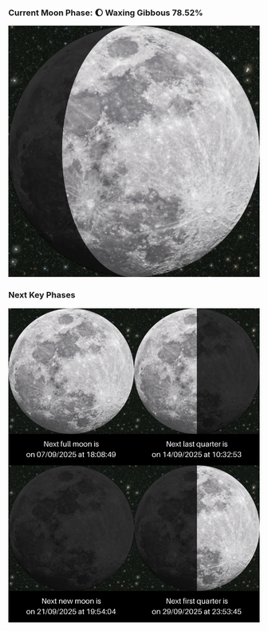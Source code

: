 ### Current Moon Phase: 🌔 Waxing Gibbous 78.52%
![Moon Phase](moonphase.png)
### Next Key Phases
![Gallery](gallery.png)